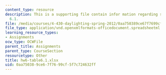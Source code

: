 ```yaml
---
content_type: resource
description: This is a supporting file contain infor mation regarding sample table
  6.1.
file: /media/courses/4-430-daylighting-spring-2012/0aa750389ce67f7699cf5f7c724632ff_hw6-table6.1.xlsx
file_type: application/vnd.openxmlformats-officedocument.spreadsheetml.sheet
learning_resource_types:
- Assignments
ocw_type: OCWFile
parent_title: Assignments
parent_type: CourseSection
resourcetype: Other
title: hw6-table6.1.xlsx
uid: 0aa75038-9ce6-7f76-99cf-5f7c724632ff
---
```

